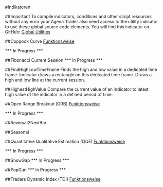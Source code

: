﻿#Indikatoren

##Important
To compile indicators, conditions and other script resources without any error your Agena Trader also need access to the utility indicator to use these global source code elements. You will find this indicator on GitHub: [Global Utilities](https://github.com/ScriptTrading/Basic-Package/blob/master/Utilities/GlobalUtilities_Utility.cs)

##Coppock Curve
[Funktionsweise](https://en.wikipedia.org/wiki/Coppock_curve)

*** In Progress ***

##Fibonacci Current Session
*** In Progress ***

##FindHighLowTimeFrame
Finds the high and low value in a dedicated time frame. Indicator draws a rectangle on this dedicated time frame. Draws a high and low line at the current session.

##HighestHighValue
Compare the current value of an indicator to latest high value of the indicator in a defined period of time.

##Open Range Breakout (ORB)
[Funktionsweise](https://www.whselfinvest.at/de/Store_Birger_Schaefermeier_Trading_Strategie_Open_Range_Break_Out.php)

*** In Progress ***

##Reversal2NextBar

##Seasonal

##Quantitative Qualitative Estimation (QQE)
[Funktionsweise](https://en.wikipedia.org/wiki/Zero_lag_exponential_moving_average)

*** In Progress ***

##ShowGap
*** In Progress ***

##PopGun
*** In Progress ***

##Traders Dynamic Index (TDI)
[Funktionsweise](http://www.earnforex.com/metatrader-indicators/Traders-Dynamic-Index/)





